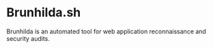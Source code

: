 # Brunhilda.sh
Brunhilda is an automated tool for web application reconnaissance and security audits.
